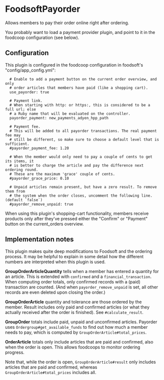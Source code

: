 FoodsoftPayorder
================

Allows members to pay their order online right after ordering.

You probably want to load a payment provider plugin, and point to it
in the foodcoop configuration (see below).

Configuration
-------------
This plugin is configured in the foodcoop configuration in foodsoft's
"config/app\_config.yml":
```
  # Enable to add a payment button on the current order overview, and only
  # order articles that members have paid (like a shopping cart).
  use_payorder: true

  # Payment link.
  # When starting with http: or https:, this is considered to be a full url; else 
  # a Ruby name that will be evaluated on the controller.
  payorder_payment: new_payments_adyen_hpp_path

  # Payment fee.
  # This will be added to all payorder transactions. The real payment fee may
  # still be different, so make sure to choose a default level that is sufficient.
  #payorder_payment_fee: 1.20

  # When the member would only need to pay a couple of cents to get its items, it
  # is better to charge the article and pay the difference next ordering round.
  # These are the maximum 'grace' couple of cents.
  #payorder_grace_price: 0.10

  # Unpaid articles remain present, but have a zero result. To remove them from
  # the system when the order closes, uncomment the following line. (default `false`)
  #payorder_remove_unpaid: true
```

When using this plugin's shopping-cart functionality, members receive products only
after they've pressed either the "Confirm" or "Payment" button on the current\_orders
overview.


Implementation notes
--------------------

This plugin makes quite deep modifications to Foodsoft and the ordering process. It may
be helpful to explain in some detail how the different numbers are interpreted when this
plugin is used.

**GroupOrderArticleQuantity** tells when a member has entered a quantity for an article.
This is extended with `confirmed` and a `financial_transaction`. When computing order totals,
only confirmed records with a (paid) transaction are counted. (And when `payorder_remove_unpaid`
is set, all other records are even deleted upon closing the order.)

**GroupOrderArticle** quantity and tolerance are those ordered by the member. Result
includes only paid and confirmed articles (or what they actually received after the order is
finished). See `#calculate_result`.

**GroupOrder** totals include paid, unpaid and unconfirmed articles. Payorder uses
`Ordergroup#get_available_funds` to find out how much a member needs to pay, which is
computed by `GroupOrderArticle#total_prices`.

**OrderArticle** totals only include articles that are paid and confirmed, also when the order
is open. This allows foodcoops to monitor ordering progress.

Note that, while the order is open, `GroupOrderArticle#result` only includes articles that are
paid and confirmed, whereas `GroupOrderArticle#total_prices` includes all.
